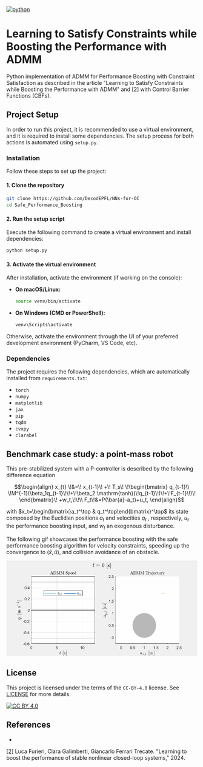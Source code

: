 [![python](https://img.shields.io/badge/python-3.12+-informational.svg)](https://www.python.org/downloads/)

# Learning to Satisfy Constraints while Boosting the Performance with ADMM

Python implementation of ADMM for Performance Boosting
with Constraint Satisfaction as described in the article
"Learning to Satisfy Constraints while Boosting the Performance with ADMM" and [2] with Control Barrier Functions (CBFs).

## Project Setup

In order to run this project, it is recommended to use a virtual environment,
and it is required to install some dependencies. 
The setup process for both actions is automated using `setup.py`.

### Installation

Follow these steps to set up the project:

#### 1. Clone the repository
```bash
git clone https://github.com/DecodEPFL/NNs-for-OC
cd Safe_Performance_Boosting
```

#### 2. Run the setup script
Execute the following command to create a virtual environment and install dependencies:
```bash
python setup.py
```

#### 3. Activate the virtual environment
After installation, activate the environment (if working on the console):
- **On macOS/Linux:**
  ```bash
  source venv/bin/activate
  ```
- **On Windows (CMD or PowerShell):**
  ```powershell
  venv\Scripts\activate
  ```
Otherwise, activate the environment through the UI 
of your preferred development environment (PyCharm, VS Code, etc).

### Dependencies
The project requires the following dependencies, which are automatically installed from `requirements.txt`:
- `torch`
- `numpy`
- `matplotlib`
- `jax`
- `pip`
- `tqdm`
- `cvxpy`
- `clarabel`

## Benchmark case study: a point-mass robot

This pre-stabilized system with a P-controller is described by the following difference equation

```math
\begin{align}
    x_{t} \!&=\! x_{t-1}\! +\! T_s\! \!\begin{bmatrix}
        q_{t-1}\\
        \!M^{-1}(\beta_1q_{t-1}\!\!+\!\beta_2 \mathrm{tanh}(\!q_{t-1}\!)\!+\!F_{t-1}\!)\!
    \end{bmatrix}\! +w_t,\!\!\\
    F_t\!&=P(\bar{a}-a_t)+u_t,
\end{align}
```
with $x_t=\begin{bmatrix}a_t^\top & q_t^\top\end{bmatrix}^\top$ its state composed by the Euclidian positions $a_t$ and velocities $q_t$ , respectively, $u_t$ the performance boosting input, and $w_t$ an exogenous disturbance. 

The following gif showcases the performance boosting with the safe performance boosting algorithm for velocity constraints, speeding up the convergence to $(\bar{x},\bar{u})$, and collision avoidance of an obstacle.

<p align="center">
     <img src="gifs/safe_PB.gif" alt="Safe Performance Boosting Speed and Trajectory Evolutions">
</p> 

## License
This project is licensed under the terms of the `CC-BY-4.0` license.
See [LICENSE](LICENSE) for more details.


[![CC BY 4.0][cc-by-image]][cc-by] 

[cc-by]: http://creativecommons.org/licenses/by/4.0/
[cc-by-image]: https://i.creativecommons.org/l/by/4.0/88x31.png
[cc-by-shield]: https://img.shields.io/badge/License-CC%20BY%204.0-lightgrey.svg

## References
- 
[[2]](https://arxiv.org/pdf/2405.00871) Luca Furieri, Clara Galimberti, Giancarlo Ferrari Trecate.
"Learning to boost the performance of stable nonlinear closed-loop systems," 2024.

